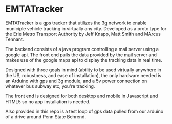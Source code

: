 EMTATracker
===========

EMTATracker is a gps tracker that utilizes the 3g network to enable municiple vehicle tracking in virtually any city.
Developed as a proto type for the Erie Metro Transport Authority by Jeff Knapp, Matt Smith and MArcus Tennant.

The backend consists of a java program controlling a mail server using a google api.
The front end pulls the data provided by the mail server and makes use of the google maps api to display the tracking data in real time.

Designed with three goals in mind (ability to be used virtually anywhere in the US, robustness, and ease of installation), the only hardware needed is an Arduino with gps and 3g module, and a 5v power connection on whatever bus subway etc, you're tracking.

The front end is designed for both desktop and mobile in Javascript and HTML5 so no app installation is needed. 

Also provided in this repo is a test loop of gps data pulled from our arduino of a drive around Penn State Behrend.
